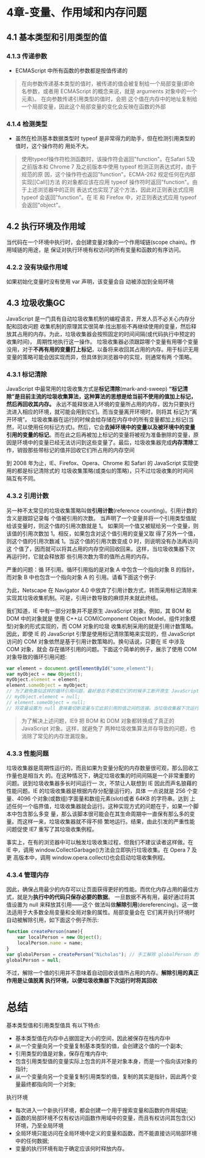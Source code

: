 # 4章-变量、作用域和内存问题

## 4.1 基本类型和引用类型的值

### 4.1.3 传递参数
- ECMAScript 中所有函数的参数都是按值传递的

>在向参数传递基本类型的值时，被传递的值会被复制给一个局部变量(即命名参数，或者用 ECMAScript 的概念来说，就是 arguments 对象中的一个元素)。
>在向参数传递引用类型的值时，会把 这个值在内存中的地址复制给一个局部变量，因此这个局部变量的变化会反映在函数的外部

### 4.1.4 检测类型
- 虽然在检测基本数据类型时 typeof 是非常得力的助手，但在检测引用类型的值时，这个操作符的 用处不大。

>使用typeof操作符检测函数时，该操作符会返回"function"。在Safari 5及 之前版本和 Chrome 7 及之前版本中使用 typeof 检测正则表达式时，由于规范的原 因，这个操作符也返回"function"。ECMA-262 规定任何在内部实现[[Call]]方法 的对象都应该在应用 typeof 操作符时返回"function"。由于上述浏览器中的正则 表达式也实现了这个方法，因此对正则表达式应用 typeof 会返回"function"。在 IE 和 Firefox 中，对正则表达式应用 typeof 会返回"object"。

## 4.2 执行环境及作用域

当代码在一个环境中执行时，会创建变量对象的一个作用域链(scope chain)。作用域链的用途，是 保证对执行环境有权访问的所有变量和函数的有序访问。

### 4.2.2 没有块级作用域
如果初始化变量时没有使用 var 声明，该变量会自 动被添加到全局环境

## 4.3 垃圾收集GC
JavaScript 是一门具有自动垃圾收集机制的编程语言，开发人员不必关心内存分配和回收问题
收集机制的原理其实很简单:找出那些不再继续使用的变量，然后释放其占用的内存。为此，垃圾收集器会按照固定的时间间隔(或代码执行中预定的收集时间)， 周期性地执行这一操作。
垃圾收集器必须跟踪哪个变量有用哪个变量没用，对于**不再有用的变量打上标记**，以备将来收回其占用的内存。用于标识无用变量的策略可能会因实现而异，但具体到浏览器中的实现，则通常有两 个策略。

### 4.3.1 标记清除
JavaScript 中最常用的垃圾收集方式是**标记清除**(mark-and-sweep)
**“标记清除”是目前主流的垃圾收集算法，这种算法的思想是给当前不使用的值加上标记，然后再回收其内存。**
永远不能释放进入环境的变量所占用的内存，因为只要执行流进入相应的环境，就可能会用到它们。而当变量离开环境时，则将其 标记为“离开环境”。
垃圾收集器在运行的时候会给存储在内存中的所有变量都加上标记(当然，可以使用任何标记方式)。然后，它会**去掉环境中的变量以及被环境中的变量引用的变量的标记**。而在此之后再被加上标记的变量将被视为准备删除的变量，原因是环境中的变量已经无法访问到这些变量了。最后，垃圾收集器完成**内存清除**工作，销毁那些带标记的值并回收它们所占用的内存空间

到 2008 年为止，IE、Firefox、Opera、Chrome 和 Safari 的 JavaScript 实现使用的都是标记清除式的 垃圾收集策略(或类似的策略)，只不过垃圾收集的时间间隔互有不同。

### 4.3.2 引用计数
另一种不太常见的垃圾收集策略叫做**引用计数**(reference counting)。引用计数的含义是跟踪记录每 个值被引用的次数。
当声明了一个变量并将一个引用类型值赋给该变量时，则这个值的引用次数就是 1。 
如果同一个值又被赋给另一个变量，则该值的引用次数加 1。相反，如果包含对这个值引用的变量又取 得了另外一个值，则这个值的引用次数减 1。当这个值的引用次数变成 0 时，则说明没有办法再访问这 个值了，因而就可以将其占用的内存空间回收回来。这样，当垃圾收集器下次再运行时，它就会释放那 些引用次数为零的值所占用的内存。

严重的问题：循 环引用。循环引用指的是对象 A 中包含一个指向对象 B 的指针，而对象 B 中也包含一个指向对象 A 的 引用。请看下面这个例子:

为此，Netscape 在 Navigator 4.0 中放弃了引用计数方式，转而采用标记清除来实现其垃圾收集机制。可是，引用计数导致的麻烦并未就此终结。

我们知道，IE 中有一部分对象并不是原生 JavaScript 对象。例如，其 BOM 和 DOM 中的对象就是
使用 C++以 COM(Component Object Model，组件对象模型)对象的形式实现的，而 COM 对象的垃圾 收集机制采用的就是引用计数策略。因此，即使 IE 的 JavaScript 引擎是使用标记清除策略来实现的，但 JavaScript 访问的 COM 对象依然是基于引用计数策略的。换句话说，只要在 IE 中涉及 COM 对象，就会 存在循环引用的问题。下面这个简单的例子，展示了使用 COM 对象导致的循环引用问题:

```js
var element = document.getElementById("some_element");
var myObject = new Object();
myObject.element = element;
element.someObject = myObject;
// 为了避免类似这样的循环引用问题，最好是在不使用它们的时候手工断开原生 JavaScript 对象与 DOM 元素之间的连接。例如，可以使用下面的代码消除前面例子创建的循环引用:
// myObject.element = null;
// element.someObject = null;
// 将变量设置为 null 意味着切断变量与它此前引用的值之间的连接。当垃圾收集器下次运行时，就 会删除这些值并回收它们占用的内存。

```
>为了解决上述问题，IE9 把 BOM 和 DOM 对象都转换成了真正的 JavaScript 对象。这样，就避免了 两种垃圾收集算法并存导致的问题，也消除了常见的内存泄漏现象。

### 4.3.3 性能问题
垃圾收集器是周期性运行的，而且如果为变量分配的内存数量很可观，那么回收工作量也是相当大 的。在这种情况下，确定垃圾收集的时间间隔是一个非常重要的问题。说到垃圾收集器多长时间运行一 次，不禁让人联想到 IE 因此而声名狼藉的性能问题。IE 的垃圾收集器是根据内存分配量运行的，具体 一点说就是 256 个变量、4096 个对象(或数组)字面量和数组元素(slot)或者 64KB 的字符串。达到 上述任何一个临界值，垃圾收集器就会运行。这种实现方式的问题在于，如果一个脚本中包含那么多变 量，那么该脚本很可能会在其生命周期中一直保有那么多的变量。而这样一来，垃圾收集器就不得不频 繁地运行。结果，由此引发的严重性能问题促使 IE7 重写了其垃圾收集例程。

事实上，在有的浏览器中可以触发垃圾收集过程，但我们不建议读者这样做。在 IE 中，调用 window.CollectGarbage()方法会立即执行垃圾收集。在 Opera 7 及更 高版本中，调用 window.opera.collect()也会启动垃圾收集例程。

### 4.3.4 管理内存
因此，确保占用最少的内存可以让页面获得更好的性能。而优化内存占用的最佳方式，就是为**执行中的代码只保存必要的数据**。
一旦数据不再有用，最好通过将其值设置为 null 来释放其引用——这个 做法叫做**解除引用**(dereferencing)。这一做法适用于大多数全局变量和全局对象的属性。局部变量会在 它们离开执行环境时自动被解除引用，如下面这个例子所示:

```js
function createPerson(name){
    var localPerson = new Object();
    localPerson.name = name;
}
var globalPerson = createPerson("Nicholas"); // 手工解除 globalPerson 的引用
globalPerson = null;
```
不过，解除一个值的引用并不意味着自动回收该值所占用的内存。**解除引用的真正作用是让值脱离 执行环境，以便垃圾收集器下次运行时将其回收**


# 总结

基本类型值和引用类型值具 有以下特点: 
  - 基本类型值在内存中占据固定大小的空间，因此被保存在栈内存中
  - 从一个变量向另一个变量复制基本类型的值，会创建这个值的一个副本;
  - 引用类型的值是对象，保存在堆内存中;
  - 包含引用类型值的变量实际上包含的并不是对象本身，而是一个指向该对象的指针;
  - 从一个变量向另一个变量复制引用类型的值，复制的其实是指针，因此两个变量最终都指向同一个对象;

执行环境
  - 每次进入一个新执行环境，都会创建一个用于搜索变量和函数的作用域链;
  - 函数的局部环境不仅有权访问函数作用域中的变量，而且有权访问其包含(父)环境，乃至全局环境
  - 全局环境只能访问在全局环境中定义的变量和函数，而不能直接访问局部环境中的任何数据;
  - 变量的执行环境有助于确定应该何时释放内存。